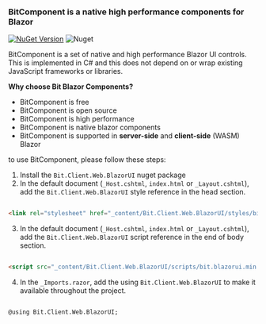 ﻿### BitComponent is a native high performance components for Blazor
[![NuGet Version](https://img.shields.io/nuget/v/Bit.Client.Web.BlazorUI.svg?style=flat)](https://www.nuget.org/packages/Bit.Client.Web.BlazorUI/) ![Nuget](https://img.shields.io/nuget/dt/Bit.Client.Web.BlazorUI.svg)

BitComponent is a set of native and high performance Blazor UI controls. This is implemented in C# and this does not depend on or wrap existing JavaScript frameworks or libraries.

**Why choose Bit Blazor Components?**
- BitComponent is free
- BitComponent is open source
- BitComponent is high performance
- BitComponent is native blazor components
- BitComponent is supported in **server-side** and **client-side** (WASM) Blazor

to use BitComponent, please follow these steps:

1. Install the `Bit.Client.Web.BlazorUI` nuget package
2. In the default document (`_Host.cshtml`, `index.html` or `_Layout.cshtml`), add the `Bit.Client.Web.BlazorUI` style reference in the head section.

```html

<link rel="stylesheet" href="_content/Bit.Client.Web.BlazorUI/styles/bit.blazorui.min.css" />

```

3. In the default document (`_Host.cshtml`, `index.html` or `_Layout.cshtml`), add the `Bit.Client.Web.BlazorUI` script reference in the end of body section.

```html

<script src="_content/Bit.Client.Web.BlazorUI/scripts/bit.blazorui.min.js"></script>

```

4. In the `_Imports.razor`, add the using `Bit.Client.Web.BlazorUI` to make it available throughout the project.

```razor

@using Bit.Client.Web.BlazorUI;

```